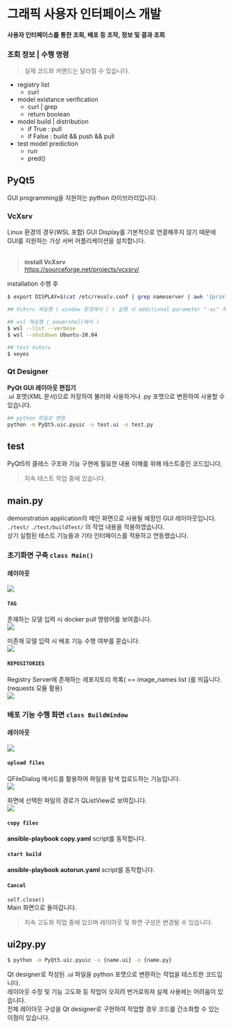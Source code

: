 # 그래픽 사용자 인터페이스 개발
**사용자 인터페이스를 통한 조회, 배포 등 조작, 정보 및 결과 조회**<br>

### 조회 정보 | 수행 명령
> 실제 코드와 커맨드는 달라질 수 있습니다.<br>
- registry list
  - curl
- model existance verification
  - curl | grep
  - return boolean
- model build | distribution
  - if True : pull
  - if False : build && push && pull
- test model prediction
  - run
  - pred()

## PyQt5
GUI programming을 지원하는 python 라이브러리입니다.<br>

### VcXsrv
Linux 환경의 경우(WSL 포함) GUI Display를 기본적으로 연결해주지 않기 때문에 GUI를 지원하는 가상 서버 어플리케이션을 설치합니다.<br>
<br>
> **install VcXsrv**<br>
> https://sourceforge.net/projects/vcxsrv/

installation 수행 후
```bash
$ export DISPLAY=$(cat /etc/resolv.conf | grep nameserver | awk '{print $2}'):0

## VcXsrv 재실행 ( window 환경에서 ) ( 실행 시 additional parameter "-ac" 확인 )

## wsl 재실행 ( powershell에서 )
$ wsl --list --verbose
$ wsl --shutdown Ubuntu-20.04

## test VcXsrv
$ xeyes
```

### Qt Designer
**PyQt GUI 레이아웃 편집기**<br>
.ui 포맷(XML 문서)으로 저장하여 불러와 사용하거나 .py 포맷으로 변환하여 사용할 수 있습니다.<br>
```bash
## python 파일로 변환
python -m PyQt5.uic.pyuic -x test.ui -o test.py
```

## test
PyQt5의 클래스 구조와 기능 구현에 필요한 내용 이해를 위해 테스트중인 코드입니다.<br>
> 지속 테스트 작업 중에 있습니다.

## main.py
demonstration application의 메인 화면으로 사용될 예정인 GUI 레이아웃입니다.<br>
```./test/``` ```./test/buildTest/``` 의 작업 내용을 적용하였습니다.<br>
상기 실험된 테스트 기능들과 기타 인터페이스를 적용하고 연동했습니다.<br>

### 초기화면 구축 ```class Main()```

#### 레이아웃
![](./img4doc/init.png)

#### ```TAG```
존재하는 모델 입력 시 docker pull 명령어를 보여줍니다.<br>
![](./img4doc/tag1.png)
<br>

미존재 모델 입력 시 배포 기능 수행 여부를 묻습니다.<br>
![](./img4doc/tag2.png)

#### ```REPOSITORIES```
Registry Server에 존재하는 레포지토리 목록( == image_names list )를 띄웁니다. (requests 모듈 활용)<br>
![](./img4doc/repos.png)

### 배포 기능 수행 화면 ```class BuildWindow```

#### 레이아웃
![](./img4doc/buildwindow.png)

#### ```upload files```
QFileDialog 메서드를 활용하여 파일을 탐색 업로드하는 기능입니다.<br>
![](./img4doc/qfiledialog.png)

화면에 선택한 파일의 경로가 QListView로 보여집니다.<br>
![](./img4doc/fpathlistview.png)

#### ```copy files```
**ansible-playbook copy.yaml** script를 동작합니다.<br>

#### ```start build```
**ansible-playbook autorun.yaml** script를 동작합니다.<br>

#### ```Cancel```
```self.close()```<br>
Main 화면으로 돌아갑니다.<br>


> 지속 고도화 작업 중에 있으며 레이아웃 및 화면 구성은 변경될 수 있습니다.

## ui2py.py
```bash
$ python -m PyQt5.uic.pyuic -x {name.ui} -o {name.py}
```
Qt designer로 작성된 .ui 파일을 python 포맷으로 변환하는 작업을 테스트한 코드입니다.<br>
레이아웃 수정 및 기능 고도화 등 작업이 오히려 번거로워져 실제 사용에는 어려움이 있습니다.<br>
전체 레이아웃 구성을 Qt designer로 구현하여 작업할 경우 코드를 간소화할 수 있는 이점이 있습니다.
